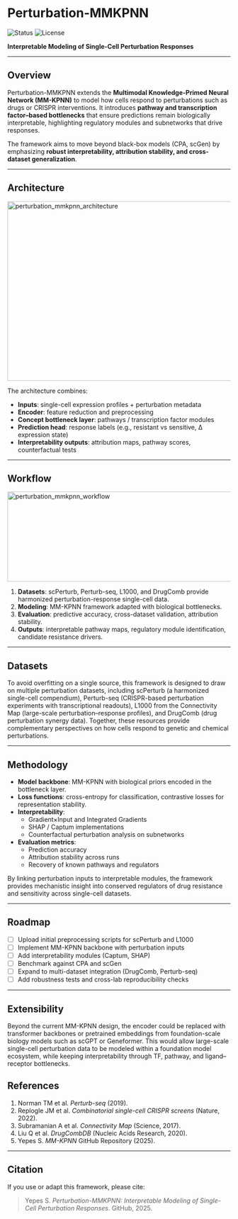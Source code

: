 # Perturbation-MMKPNN
![Status](https://img.shields.io/badge/Status-In%20Progress-yellow)
![License](https://img.shields.io/badge/License-MIT-green)

**Interpretable Modeling of Single-Cell Perturbation Responses**

---

## Overview
Perturbation-MMKPNN extends the **Multimodal Knowledge-Primed Neural Network (MM-KPNN)** to model how cells respond to perturbations such as drugs or CRISPR interventions. It introduces **pathway and transcription factor–based bottlenecks** that ensure predictions remain biologically interpretable, highlighting regulatory modules and subnetworks that drive responses.

The framework aims to move beyond black-box models (CPA, scGen) by emphasizing **robust interpretability, attribution stability, and cross-dataset generalization**.

---

## Architecture
<img width="817" height="405" alt="perturbation_mmkpnn_architecture" src="https://github.com/user-attachments/assets/4ca345b8-e2ce-400b-997b-193eb1629920" />

The architecture combines:
- **Inputs**: single-cell expression profiles + perturbation metadata  
- **Encoder**: feature reduction and preprocessing  
- **Concept bottleneck layer**: pathways / transcription factor modules  
- **Prediction head**: response labels (e.g., resistant vs sensitive, Δ expression state)  
- **Interpretability outputs**: attribution maps, pathway scores, counterfactual tests  

---

## Workflow
<img width="898" height="203" alt="perturbation_mmkpnn_workflow" src="https://github.com/user-attachments/assets/e45052ac-5d57-4ec0-834d-25f9db11769c" />

1. **Datasets**: scPerturb, Perturb-seq, L1000, and DrugComb provide harmonized perturbation-response single-cell data.  
2. **Modeling**: MM-KPNN framework adapted with biological bottlenecks.  
3. **Evaluation**: predictive accuracy, cross-dataset validation, attribution stability.  
4. **Outputs**: interpretable pathway maps, regulatory module identification, candidate resistance drivers.  

---

## Datasets
To avoid overfitting on a single source, this framework is designed to draw on multiple perturbation datasets, including scPerturb (a harmonized single-cell compendium), Perturb-seq (CRISPR-based perturbation experiments with transcriptional readouts), L1000 from the Connectivity Map (large-scale perturbation–response profiles), and DrugComb (drug perturbation synergy data). Together, these resources provide complementary perspectives on how cells respond to genetic and chemical perturbations.
 
---

## Methodology
- **Model backbone**: MM-KPNN with biological priors encoded in the bottleneck layer.  
- **Loss functions**: cross-entropy for classification, contrastive losses for representation stability.  
- **Interpretability**:  
  - Gradient×Input and Integrated Gradients  
  - SHAP / Captum implementations  
  - Counterfactual perturbation analysis on subnetworks  
- **Evaluation metrics**:  
  - Prediction accuracy  
  - Attribution stability across runs  
  - Recovery of known pathways and regulators  

By linking perturbation inputs to interpretable modules, the framework provides mechanistic insight into conserved regulators of drug resistance and sensitivity across single-cell datasets.

---

## Roadmap
- [ ] Upload initial preprocessing scripts for scPerturb and L1000  
- [ ] Implement MM-KPNN backbone with perturbation inputs  
- [ ] Add interpretability modules (Captum, SHAP)  
- [ ] Benchmark against CPA and scGen  
- [ ] Expand to multi-dataset integration (DrugComb, Perturb-seq)  
- [ ] Add robustness tests and cross-lab reproducibility checks  

---
## Extensibility
Beyond the current MM-KPNN design, the encoder could be replaced with transformer backbones or pretrained embeddings from foundation-scale biology models such as scGPT or Geneformer. This would allow large-scale single-cell perturbation data to be modeled within a foundation model ecosystem, while keeping interpretability through TF, pathway, and ligand–receptor bottlenecks.


## References
1. Norman TM et al. *Perturb-seq* (2019).  
2. Replogle JM et al. *Combinatorial single-cell CRISPR screens* (Nature, 2022).  
3. Subramanian A et al. *Connectivity Map* (Science, 2017).  
4. Liu Q et al. *DrugCombDB* (Nucleic Acids Research, 2020).  
5. Yepes S. *MM-KPNN* GitHub Repository (2025).  

---

## Citation
If you use or adapt this framework, please cite:

> Yepes S. *Perturbation-MMKPNN: Interpretable Modeling of Single-Cell Perturbation Responses*. GitHub, 2025.
